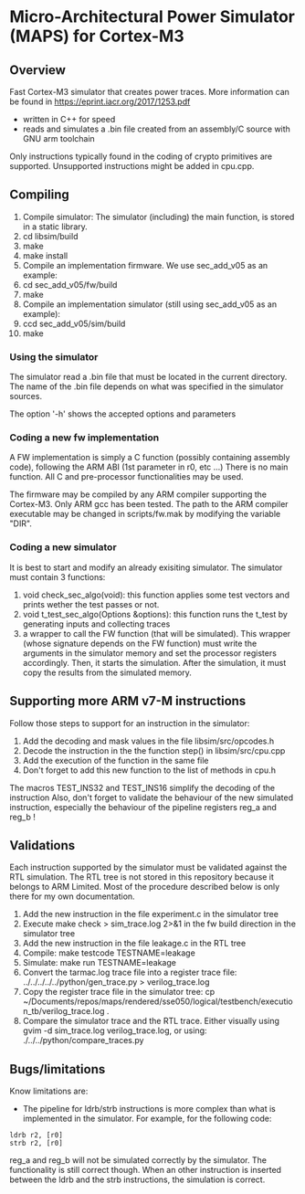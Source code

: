 # Micro-Architectural Power Simulator (MAPS) for Cortex-M3

## Overview

Fast Cortex-M3 simulator that creates power traces. More information can be found in https://eprint.iacr.org/2017/1253.pdf

* written in C++ for speed
* reads and simulates a .bin file created from an assembly/C source with GNU arm toolchain 

Only instructions typically found in the coding of crypto primitives are supported.
Unsupported instructions might be added in cpu.cpp.

## Compiling

1. Compile simulator:
  The simulator (including) the main function, is stored in a static library.
  1. cd libsim/build
  2. make
  3. make install
2. Compile an implementation firmware. We use sec_add_v05 as an example:
  1. cd sec_add_v05/fw/build
  2. make
3. Compile an implementation simulator (still using sec_add_v05 as an example):
  1. ccd sec_add_v05/sim/build
  2. make

### Using the simulator

The simulator read a .bin file that must be located in the current directory. The name of the
.bin file depends on what was specified in the simulator sources.

The option '-h' shows the accepted options and parameters

### Coding a new fw implementation

A FW implementation is simply a C function (possibly containing assembly code), following the ARM ABI (1st parameter in r0, etc ...)
There is no main function. All C and pre-processor functionalities may be used.

The firmware may be compiled by any ARM compiler supporting the Cortex-M3. Only ARM gcc has been tested. The path to the ARM compiler executable may be changed in scripts/fw.mak by modifying the variable "DIR".

### Coding a new simulator

It is best to start and modify an already exisiting simulator. The simulator must contain 3 functions:

1. void check_sec_algo(void): this function applies some test vectors and prints wether the test passes or not.
2. void t_test_sec_algo(Options &options): this function runs the t_test by generating inputs and collecting traces
3. a wrapper to call the FW function (that will be simulated). This wrapper (whose signature depends on the FW function) must write the arguments in the simulator memory and set the processor registers accordingly. Then, it starts the simulation. After the simulation, it must copy the results from the simulated memory.

## Supporting more ARM v7-M instructions

Follow those steps to support for an instruction in the simulator:

1. Add the decoding and mask values in the file libsim/src/opcodes.h
2. Decode the instruction in the the function step() in libsim/src/cpu.cpp
3. Add the execution of the function in the same file
4. Don't forget to add this new function to the list of methods in cpu.h

The macros TEST_INS32 and TEST_INS16 simplify the decoding of the instruction
Also, don't forget to validate the behaviour of the new simulated instruction, especially the behaviour
of the pipeline registers reg_a and reg_b !

## Validations

Each instruction supported by the simulator must be validated against the RTL simulation. The RTL tree
is not stored in this repository because it belongs to ARM Limited. Most of the procedure described
below is only there for my own documentation.

1. Add the new instruction in the file experiment.c in the simulator tree
2. Execute make check > sim_trace.log 2>&1 in the fw build direction in the simulator tree
3. Add the new instruction in the file leakage.c in the RTL tree
4. Compile: make testcode TESTNAME=leakage
5. Simulate: make run TESTNAME=leakage
6. Convert the tarmac.log trace file into a register trace file: ../../../../../python/gen_trace.py > verilog_trace.log
7. Copy the register trace file in the simulator tree: cp ~/Documents/repos/maps/rendered/sse050/logical/testbench/execution_tb/verilog_trace.log .
8. Compare the simulator trace and the RTL trace. Either visually using gvim -d sim_trace.log verilog_trace.log, or using: ./../../python/compare_traces.py

## Bugs/limitations

Know limitations are:
* The pipeline for ldrb/strb instructions is more complex than what is implemented in the simulator. For example, for the following code:
```
ldrb r2, [r0]
strb r2, [r0]
```
reg_a and reg_b will not be simulated correctly by the simulator. The functionality is still correct though.
When an other instruction is inserted between the ldrb and the strb instructions, the simulation is correct.
